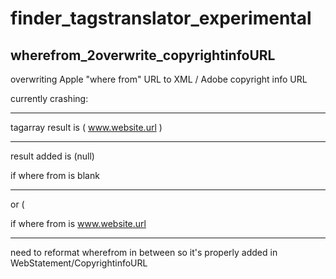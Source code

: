 # finder_tagstranslator_experimental


wherefrom_2overwrite_copyrightinfoURL
-------------------------------------
overwriting  Apple "where from" URL to XML / Adobe copyright info URL


currently crashing:  

-------------------------------------


tagarray result is (  www.website.url  )

-------------------------------------

result added is (null)

if where from is blank


-------------------------------------

or ( 

if where from is www.website.url

-------------------------------------

 need to reformat wherefrom in between so it's properly added in WebStatement/CopyrightinfoURL
